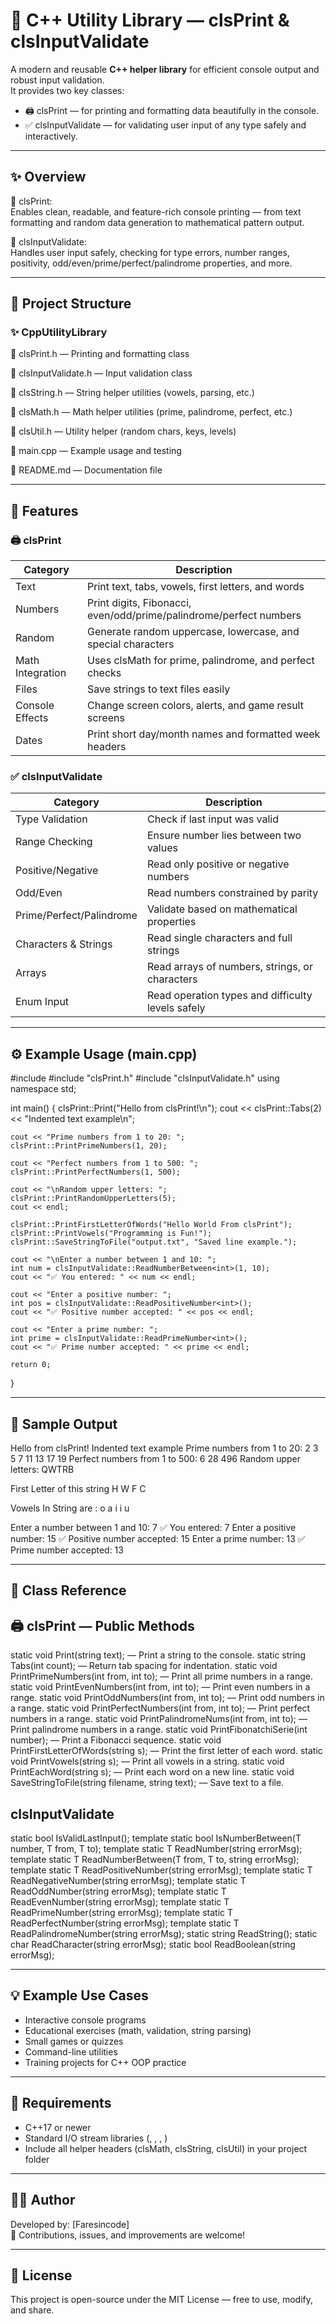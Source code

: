 # 🧩 C++ Utility Library — clsPrint & clsInputValidate

A modern and reusable **C++ helper library** for efficient console output and robust input validation.  
It provides two key classes:

- 🖨️ clsPrint — for printing and formatting data beautifully in the console.  
- ✅ clsInputValidate — for validating user input of any type safely and interactively.

---

## ✨ Overview

🔹 clsPrint:  
Enables clean, readable, and feature-rich console printing — from text formatting and random data generation to mathematical pattern output.

🔹 clsInputValidate:  
Handles user input safely, checking for type errors, number ranges, positivity, odd/even/prime/perfect/palindrome properties, and more.

---
## 📁 Project Structure
### ✨ CppUtilityLibrary

📜 clsPrint.h — Printing and formatting class

📜 clsInputValidate.h — Input validation class

📜 clsString.h — String helper utilities (vowels, parsing, etc.)

📜 clsMath.h — Math helper utilities (prime, palindrome, perfect, etc.)

📜 clsUtil.h — Utility helper (random chars, keys, levels)

📜 main.cpp — Example usage and testing

📄 README.md — Documentation file

---

## 🧾 Features

### 🖨️ clsPrint
| Category | Description |
|-----------|--------------|
| Text | Print text, tabs, vowels, first letters, and words |
| Numbers | Print digits, Fibonacci, even/odd/prime/palindrome/perfect numbers |
| Random | Generate random uppercase, lowercase, and special characters |
| Math Integration | Uses clsMath for prime, palindrome, and perfect checks |
| Files | Save strings to text files easily |
| Console Effects | Change screen colors, alerts, and game result screens |
| Dates | Print short day/month names and formatted week headers |

### ✅ clsInputValidate
| Category | Description |
|-----------|--------------|
| Type Validation | Check if last input was valid |
| Range Checking | Ensure number lies between two values |
| Positive/Negative | Read only positive or negative numbers |
| Odd/Even | Read numbers constrained by parity |
| Prime/Perfect/Palindrome | Validate based on mathematical properties |
| Characters & Strings | Read single characters and full strings |
| Arrays | Read arrays of numbers, strings, or characters |
| Enum Input | Read operation types and difficulty levels safely |

---

## ⚙️ Example Usage (main.cpp)

#include <iostream>
#include "clsPrint.h"
#include "clsInputValidate.h"
using namespace std;

int main()
{
    clsPrint::Print("Hello from clsPrint!\n");
    cout << clsPrint::Tabs(2) << "Indented text example\n";

    cout << "Prime numbers from 1 to 20: ";
    clsPrint::PrintPrimeNumbers(1, 20);

    cout << "Perfect numbers from 1 to 500: ";
    clsPrint::PrintPerfectNumbers(1, 500);

    cout << "\nRandom upper letters: ";
    clsPrint::PrintRandomUpperLetters(5);
    cout << endl;

    clsPrint::PrintFirstLetterOfWords("Hello World From clsPrint");
    clsPrint::PrintVowels("Programming is Fun!");
    clsPrint::SaveStringToFile("output.txt", "Saved line example.");

    cout << "\nEnter a number between 1 and 10: ";
    int num = clsInputValidate::ReadNumberBetween<int>(1, 10);
    cout << "✅ You entered: " << num << endl;

    cout << "Enter a positive number: ";
    int pos = clsInputValidate::ReadPositiveNumber<int>();
    cout << "✅ Positive number accepted: " << pos << endl;

    cout << "Enter a prime number: ";
    int prime = clsInputValidate::ReadPrimeNumber<int>();
    cout << "✅ Prime number accepted: " << prime << endl;

    return 0;
}

---

## 🧪 Sample Output

Hello from clsPrint!
        Indented text example
Prime numbers from 1 to 20: 2 3 5 7 11 13 17 19
Perfect numbers from 1 to 500: 6 28 496
Random upper letters: QWTRB

 First Letter of this string 
H
W
F
C

 Vowels In String are : o a i i u

Enter a number between 1 and 10: 7
✅ You entered: 7
Enter a positive number: 15
✅ Positive number accepted: 15
Enter a prime number: 13
✅ Prime number accepted: 13

---

## 🧠 Class Reference

🖨️ clsPrint — Public Methods
--------------------------------

static void Print(string text); — Print a string to the console.
static string Tabs(int count); — Return tab spacing for indentation.
static void PrintPrimeNumbers(int from, int to); — Print all prime numbers in a range.
static void PrintEvenNumbers(int from, int to); — Print even numbers in a range.
static void PrintOddNumbers(int from, int to); — Print odd numbers in a range.
static void PrintPerfectNumbers(int from, int to); — Print perfect numbers in a range.
static void PrintPalindromeNums(int from, int to); — Print palindrome numbers in a range.
static void PrintFibonatchiSerie(int number); — Print a Fibonacci sequence.
static void PrintFirstLetterOfWords(string s); — Print the first letter of each word.
static void PrintVowels(string s); — Print all vowels in a string.
static void PrintEachWord(string s); — Print each word on a new line.
static void SaveStringToFile(string filename, string text); — Save text to a file.


clsInputValidate
--------------------------------
static bool IsValidLastInput();
template<typename T> static bool IsNumberBetween(T number, T from, T to);
template<typename T> static T ReadNumber(string errorMsg);
template<typename T> static T ReadNumberBetween(T from, T to, string errorMsg);
template<typename T> static T ReadPositiveNumber(string errorMsg);
template<typename T> static T ReadNegativeNumber(string errorMsg);
template<typename T> static T ReadOddNumber(string errorMsg);
template<typename T> static T ReadEvenNumber(string errorMsg);
template<typename T> static T ReadPrimeNumber(string errorMsg);
template<typename T> static T ReadPerfectNumber(string errorMsg);
template<typename T> static T ReadPalindromeNumber(string errorMsg);
static string ReadString();
static char ReadCharacter(string errorMsg);
static bool ReadBoolean(string errorMsg);

---

## 💡 Example Use Cases

- Interactive console programs  
- Educational exercises (math, validation, string parsing)  
- Small games or quizzes  
- Command-line utilities  
- Training projects for C++ OOP practice  

---

## 🧰 Requirements

- C++17 or newer  
- Standard I/O stream libraries (<iostream>, <string>, <limits>, <fstream>)  
- Include all helper headers (clsMath, clsString, clsUtil) in your project folder  

---

## 👨‍💻 Author

Developed by: [Faresincode]  
💬 Contributions, issues, and improvements are welcome!

---

## 🪪 License

This project is open-source under the MIT License — free to use, modify, and share.
